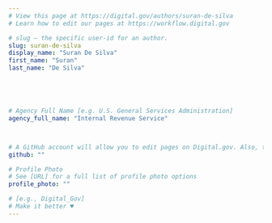 ```yaml
---
# View this page at https://digital.gov/authors/suran-de-silva
# Learn how to edit our pages at https://workflow.digital.gov

# slug — the specific user-id for an author.
slug: suran-de-silva
display_name: "Suran De Silva"
first_name: "Suran"
last_name: "De Silva"





# Agency Full Name [e.g. U.S. General Services Administration]
agency_full_name: "Internal Revenue Service"



# A GitHub account will allow you to edit pages on Digital.gov. Also, the image used in your GitHub account can be used to populate your digital.gov profile photo. Learn more about getting a Github account at [URL]
github: ""

# Profile Photo
# See [URL] for a full list of profile photo options
profile_photo: ""

# [e.g., Digital_Gov]
# Make it better ♥
---
```

